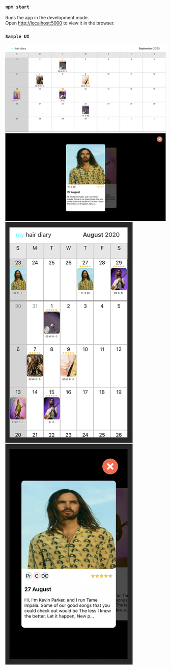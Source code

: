 ### `npm start`

Runs the app in the development mode.<br />
Open [http://localhost:5000](http://localhost:5000) to view it in the browser.

### `Sample UI`

![alt text](https://github.com/razbotics/hair-diary-app/blob/master/git_imgs/screen1_big.png)
![alt text](https://github.com/razbotics/hair-diary-app/blob/master/git_imgs/screen2_big.png)
<img src="https://github.com/razbotics/hair-diary-app/blob/master/git_imgs/screen1_small.png" width="400">
<img src="https://github.com/razbotics/hair-diary-app/blob/master/git_imgs/screen2_small.png" width="400">
